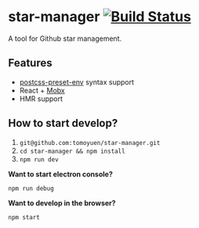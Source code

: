 # star-manager  [![Build Status][travis-img]][travis]
A tool for Github star management.

## Features
- [postcss-preset-env](https://preset-env.cssdb.org/) syntax support
- React + [Mobx](https://mobx.js.org/index.html)
- HMR support

## How to start develop?
1. `git@github.com:tomoyuen/star-manager.git`
2. `cd star-manager && npm install`
3. `npm run dev`

**Want to start electron console?**

`npm run debug`


**Want to develop in the browser?**

`npm start`

[travis-img]: https://travis-ci.org/tomoyuen/star-manager.svg
[travis]: https://travis-ci.org/tomoyuen/star-manager

